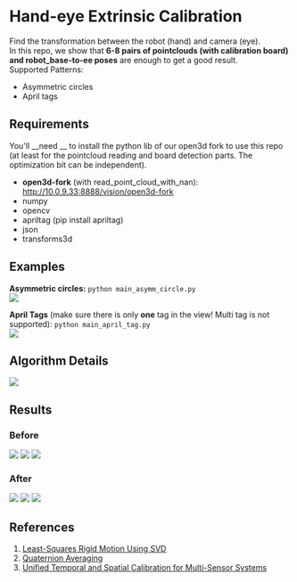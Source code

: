# Hand-eye Extrinsic Calibration

Find the transformation between the robot (hand) and camera (eye).  
In this repo, we show that __6-8 pairs of pointclouds (with calibration board) and robot_base-to-ee poses__ are enough to get a good result.  
Supported Patterns:
- Asymmetric circles
- April tags

## Requirements
You'll __need __ to install the python lib of our open3d fork to use this repo (at least for the pointcloud reading and board detection parts. The optimization bit can be independent).
- __open3d-fork__ (with read_point_cloud_with_nan): http://10.0.9.33:8888/vision/open3d-fork
- numpy
- opencv
- apriltag (pip install apriltag)
- json
- transforms3d

## Examples
__Asymmetric circles:__ `python main_asymm_circle.py`  
![](./img/asymm_circle_example.png)

__April Tags__ (make sure there is only __one__ tag in the view! Multi tag is not supported): `python main_april_tag.py`  
![](./img/april_tag_example.png)


## Algorithm Details
![](./img/hand-eye%20calibration.png)

## Results
### Before
![](./img/before_traj.png)
![](./img/before_xyz.png)
![](./img/before_rpy.png)

### After
![](./img/after_traj.png)
![](./img/after_xyz.png)
![](./img/after_rpy.png)

## References
1. [Least-Squares Rigid Motion Using SVD](https://igl.ethz.ch/projects/ARAP/svd_rot.pdf)
2. [Quaternion Averaging](https://ntrs.nasa.gov/archive/nasa/casi.ntrs.nasa.gov/20070017872.pdf)
3. [Unified Temporal and Spatial Calibration for Multi-Sensor Systems](https://furgalep.github.io/bib/furgale_iros13.pdf)